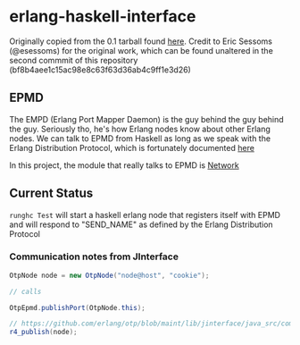 erlang-haskell-interface
========================

Originally copied from the 0.1 tarball found
[here](http://hackage.haskell.org/package/erlang-0.1). Credit to Eric
Sessoms (@esessoms) for the original work, which can be found
unaltered in the second commmit of this repository
(bf8b4aee1c15ac98e8c63f63d36ab4c9ff1e3d26)

## EPMD

The EMPD (Erlang Port Mapper Daemon) is the guy behind the guy behind
the guy. Seriously tho, he's how Erlang nodes know about other Erlang
nodes. We can talk to EPMD from Haskell as long as we speak with the
Erlang Distribution Protocol, which is fortunately documented
[here](http://www.erlang.org/doc/apps/erts/erl_dist_protocol.html)

In this project, the module that really talks to EPMD is
[Network](src/Foreign/Erlang/Network.lhs)


## Current Status

`runghc Test` will start a haskell erlang node that registers itself
with EPMD and will respond to "SEND_NAME" as defined by the Erlang
Distribution Protocol


### Communication notes from JInterface

```java
OtpNode node = new OtpNode("node@host", "cookie");

// calls

OtpEpmd.publishPort(OtpNode.this);

// https://github.com/erlang/otp/blob/maint/lib/jinterface/java_src/com/ericsson/otp/erlang/OtpEpmd.java#L280
r4_publish(node);

```
